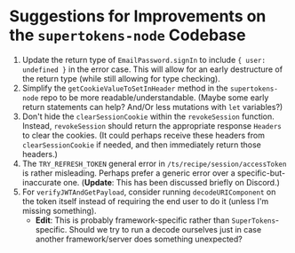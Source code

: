 # Suggestions for Improvements on the `supertokens-node` Codebase

1. Update the return type of `EmailPassword.signIn` to include `{ user: undefined }` in the error case. This will allow for an early destructure of the return type (while still allowing for type checking).
2. Simplify the `getCookieValueToSetInHeader` method in the `supertokens-node` repo to be more readable/understandable. (Maybe some early return statements can help? And/Or less mutations with `let` variables?)
3. Don't hide the `clearSessionCookie` within the `revokeSession` function. Instead, `revokeSession` should return the appropriate response `Headers` to clear the cookies. (It could perhaps receive these headers from `clearSessionCookie` if needed, and then immediately return those headers.)
4. The `TRY_REFRESH_TOKEN` general error in `/ts/recipe/session/accessToken` is rather misleading. Perhaps prefer a generic error over a specific-but-inaccurate one. (**Update**: This has been discussed briefly on Discord.)
5. For `verifyJWTAndGetPayload`, consider running `decodeURIComponent` on the token itself instead of requiring the end user to do it (unless I'm missing something).
   - **Edit**: This is probably framework-specific rather than `SuperTokens`-specific. Should we try to run a decode ourselves just in case another framework/server does something unexpected?
